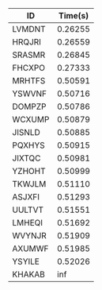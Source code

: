 |ID|Time(s)|
|-|-|
|LVMDNT|0.26255|
|HRQJRI|0.26559|
|SRASMR|0.26845|
|FHCXPO|0.27333|
|MRHTFS|0.50591|
|YSWVNF|0.50716|
|DOMPZP|0.50786|
|WCXUMP|0.50879|
|JISNLD|0.50885|
|PQXHYS|0.50915|
|JIXTQC|0.50981|
|YZHOHT|0.50999|
|TKWJLM|0.51110|
|ASJXFI|0.51293|
|UULTVT|0.51551|
|LMHEQI|0.51692|
|WVYNJR|0.51909|
|AXUMWF|0.51985|
|YSYILE|0.52026|
|KHAKAB|inf|
